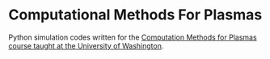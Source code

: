# Computational Methods For Plasmas

Python simulation codes written for the [Computation Methods for Plasmas course taught at the University of Washington](https://peppyhare.github.io/r/notes/UWAA545/).

